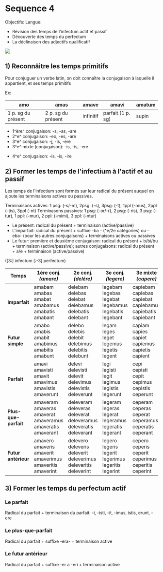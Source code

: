 # Sequence 4

Objectifs: Langue: 

* Révision des temps de l'infectum actif et passif
* Découverte des temps du perfectum
* La déclinaison des adjectifs qualificatif

![](../assets/scans/200050125406600.png)

## 1) Reconnâitre les temps primitifs

Pour conjuguer un verbe latin, on doit connaître la conjugaison à laquelle il appartient, et ses temps primitifs

Ex:

| amo | amas | amave | amavi | amatum |
|-|-|-|-|-|
| 1 p. sg du présent | 2 p. sg du présent | infinitif | parfait (1 p. sg) | supin |

* 1^ère^ conjugaison: -s, -as, -are
* 2^e^ conjugaison: -eo, -es, -are
* 3^e^ conjugaison: -j, -is, -ere
* 3^e^ mixte (conjugaison): -is, -is, -ere
- 4^e^ conjugaison: -is, -is, -ire

## 2) Former les temps de l'infectium à l'actif et au passif

Les temps de l'infectium sont formés sur leur radical du présent auquel on ajoute les terminaisons actives ou passives.

Terminaisons actives: 
1 psg: (-s/-m), 2psg: (-s), 3psg: (-t), 1ppl (-mus), 2ppl (-tis), 3ppl (-nt)
Terminasons passives:
1 psg: (-or/-r), 2 psg: (-ris), 3 psg: (-tur), 1 ppl: (-mur), 2 ppl: (-mimi), 3 ppl: (-ntur)

* Le présent: radical du présent + terminaison (active/passive)
* L'imparfait: radical du présent + suffixe -ba - (^e/2e catégories) ou -eba- (pour les autres conjugaisons) + terminaisons actives ou passives
* Le futur: première et deuxième conjugaison: radical du présent + b/bi/bu + terminaison (active/passive); autres conjugaisons: radical du présent + a/e + terminaison (active/passive)

([3:] infectum [:-3] perfectum)

| Temps                | 1ère conj. <br> *(amare)*                                                           | 2e conj. <br> *(delēre)*                                                                  | 3e conj. <br> *(legere)*                                                      | 3e mixte <br> *(capere)*                                                            | 4e conj. <br> *(audire)*                                                                  | **sum**                                                                 | **possum**                                                                          |
| -------------------- | ----------------------------------------------------------------------------------- | ----------------------------------------------------------------------------------------- | ----------------------------------------------------------------------------- | ----------------------------------------------------------------------------------- | ----------------------------------------------------------------------------------------- | ----------------------------------------------------------------------- | ----------------------------------------------------------------------------------- |
| **Imparfait**        | amabam <br> amabas <br> amabat <br> amabamus <br> amabatis <br> amabant             | delebam <br> delebas <br> delebat <br> delebamus <br> delebatis <br> delebant             | legebam <br> legebas <br> legebat <br> legebamus <br> legebatis <br> legebant | capiebam <br> capiebas <br> capiebat <br> capiebamus <br> capiebatis <br> capiebant | audiebam <br> audiebas <br> audiebat <br> audiebamus <br> audiebatis <br> audiebant       | eram <br> eras <br> erat <br> eramus <br> eratis <br> erant             | poteram <br> poteras <br> poterat <br> poteramus <br> poteratis <br> poterant       |
| **Futur simple**     | amabo <br> amabis <br> amabit <br> amabimus <br> amabitis <br> amabunt              | delebo <br> delebis <br> delebit <br> delebimus <br> delebitis <br> delebunt              | legam <br> leges <br> leget <br> legemus <br> legetis <br> legent             | capiam <br> capies <br> capiet <br> capiemus <br> capietis <br> capient             | audiam <br> audies <br> audiet <br> audiemus <br> audietis <br> audient                   | ero <br> eris <br> erit <br> erimus <br> eritis <br> erunt              | potero <br> poteris <br> poterit <br> poterimus <br> poteritis <br> poterunt        |
| **Parfait**          | amavi <br> amavisti <br> amavit <br> amavimus <br> amavistis <br> amaverunt         | delevi <br> delevisti <br> delevit <br> delevimus <br> delevistis <br> deleverunt         | legi <br> legisti <br> legit <br> legimus <br> legistis <br> legerunt         | cepi <br> cepisti <br> cepit <br> cepimus <br> cepistis <br> ceperunt               | audivi <br> audivisti <br> audivit <br> audivimus <br> audivistis <br> audiverunt         | fui <br> fuisti <br> fuit <br> fuimus <br> fuistis <br> fuerunt         | potui <br> potuisti <br> potuit <br> potuimus <br> potuistis <br> potuerunt         |
| **Plus-que-parfait** | amaveram <br> amaveras <br> amaverat <br> amaveramus <br> amaveratis <br> amaverant | deleveram <br> deleveras <br> deleverat <br> deleveramus <br> deleveratis <br> deleverant | legeram <br> legeras <br> legerat <br> legeramus <br> legeratis <br> legerant | ceperam <br> ceperas <br> ceperat <br> ceperamus <br> ceperatis <br> ceperant       | audiveram <br> audiveras <br> audiverat <br> audiveramus <br> audiveratis <br> audiverant | fueram <br> fueras <br> fuerat <br> fueramus <br> fueratis <br> fuerant | potueram <br> potueras <br> potuerat <br> potueramus <br> potueratis <br> potuerant |
| **Futur antérieur**  | amavero <br> amaveris <br> amaverit <br> amaverimus <br> amaveritis <br> amaverint  | delevero <br> deleveris <br> deleverit <br> deleverimus <br> deleveritis <br> deleverint  | legero <br> legeris <br> legerit <br> legerimus <br> legeritis <br> legerint  | cepero <br> ceperis <br> ceperit <br> ceperimus <br> ceperitis <br> ceperint        | audivero <br> audiveris <br> audiverit <br> audiverimus <br> audiveritis <br> audiverint  | fuero <br> fueris <br> fuerit <br> fuerimus <br> fueritis <br> fuerint  | potuero <br> potueris <br> potuerit <br> potuerimus <br> potueritis <br> potuerint  |

## 3) Former les temps du perfectum actif

### Le parfait

Radical du parfait + terminaison du parfait: -i, -isti, -it, -imus, istis, erunt, -ere

### Le plus-que-parfait

Radical du parfait + suffixe -era- + terminaison active

### Le futur antérieur 

Radical du parfait + suffixe -er a -eri + terminaison active

